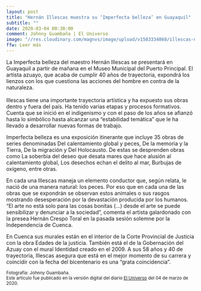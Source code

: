 ```yaml
---
layout: post
title: "Hernán Illescas muestra su ‘Imperfecta belleza’ en Guayaquil"
subtitle: ""
date: 2020-03-04 00:30:00
comment: Johnny Guambaña | El Universo
image: "//res.cloudinary.com/magnvs/image/upload/v1583334868/illescas-universo_g4wwcd.jpg"
ffw: Leer más
---
```


La Imperfecta belleza del maestro Hernán Illescas se presentará en Guayaquil a partir de mañana en el Museo Municipal del Puerto Principal. El artista azuayo, que acaba de cumplir 40 años de trayectoria, expondrá los lienzos con los que cuestiona las acciones del hombre en contra de la naturaleza.<br /><br />Illescas tiene una importante trayectoria artística y ha expuesto sus obras dentro y fuera del país. Ha tenido varias etapas y procesos formativos. Cuenta que se inició en el indigenismo y con el paso de los años se afianzó hasta lo simbólico hasta alcanzar una “estabilidad temática” que le ha llevado a desarrollar nuevas formas de trabajo.

Imperfecta belleza es una exposición itinerante que incluye 35 obras de series denominadas Del calentamiento global y peces, De la memoria y la Tierra, De la migración y Del Holocausto. De estas se desprenden obras como La soberbia del deseo que desata mares que hace alusión al calentamiento global, Los desechos echan el delito al mar, Burbujas de oxígeno, entre otras.

En cada una Illescas maneja un elemento conductor que, según relata, le nació de una manera natural: los peces. Por eso que en cada una de las obras que se expondrán se observan estos animales o sus rasgos mostrando desesperación por la devastación producida por los humanos. “El arte no está solo para las cosas bonitas (…) desde el arte se puede sensibilizar y denunciar a la sociedad”, comenta el artista galardonado con la presea Hernán Crespo Toral en la pasada sesión solemne por la Independencia de Cuenca.

En Cuenca sus murales están en el interior de la Corte Provincial de Justicia con la obra Edades de la justicia. También está el de la Gobernación del Azuay con el mural Identidad creado en el 2009. A sus 58 años y 40 de trayectoria, Illescas asegura que está en el mejor momento de su carrera y coincidir con la fecha del bicentenario es una “grata coincidencia”.

<small>Fotografía: Johnny Guambaña. <br />Este artículo fue publicado en la versión digital del diario [El Universo](//www.eluniverso.com/entretenimiento/2020/03/04/nota/7765983/hernan-illescas-muestra-su-imperfecta-belleza) del 04 de marzo de 2020.</small>
